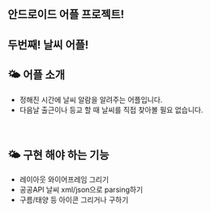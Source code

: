   
## 안드로이드 어플 프로젝트!   
## 두번째! 날씨 어플!   
   
## 🌤 어플 소개
- 정해진 시간에 날씨 알람을 알려주는 어플입니다.<br>
- 다음날 출근이나 등교 할 때 날씨를 직접 찾아볼 필요 없습니다. 
<br><br><br>
## 🌤 구현 해야 하는 기능
- 레이아웃 와이어프레임 그리기
- 공공API 날씨 xml/json으로 parsing하기
- 구름/태양 등 아이콘 그리거나 구하기
   

